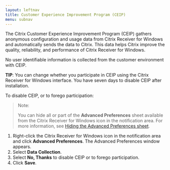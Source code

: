 ```yaml
---
layout: leftnav
title: Customer Experience Improvement Program (CEIP)
menu: subnav
---
```


The Citrix Customer Experience Improvement Program (CEIP) gathers anonymous configuration and usage data from Citrix Receiver for Windows and automatically sends the data to Citrix. This data helps Citrix improve the quality, reliability, and performance of Citrix Receiver for Windows.

No user identifiable information is collected from the customer environment with CEIP.

**TIP**: You can change whether you participate in CEIP using the Citrix Receiver for Windows interface. You have seven days to disable CEIP after installation.

To disable CEIP, or to forego participation:

> Note:
>
> You can hide all or part of the **Advanced Preferences** sheet available from the Citrix Receiver for Windows icon in the notification area. For more information, see [Hiding the Advanced Preferences sheet](https://docs.citrix.com/en-us/receiver/windows/current-release/configure/config-xdesktop/hiding-the-advanced-preferences-sheet.html).

1.  Right-click the Citrix Receiver for Windows icon in the notification area and click **Advanced Preferences**. The Advanced Preferences window appears.
2.  Select **Data Collection**.
3.  Select **No, Thanks** to disable CEIP or to forego participation.
4.  Click **Save**.
